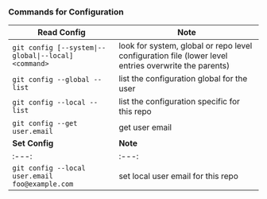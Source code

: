 ### Commands for Configuration

|Read Config|Note|
|-------|----|
|`git config [--system\|--global\|--local] <command>`| look for system, global or repo level configuration file (lower level entries overwrite the parents)|
|`git config --global --list`| list the configuration global for the user |
|`git config --local --list`| list the configuration specific for this repo |
|`git config --get user.email`| get user email |
|**Set Config**|**Note**|
|:---:|:---:|
|`git config --local user.email foo@example.com`| set local user email for this repo|
